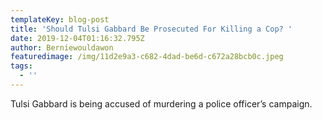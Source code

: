 ```yaml
---
templateKey: blog-post
title: 'Should Tulsi Gabbard Be Prosecuted For Killing a Cop? '
date: 2019-12-04T01:16:32.795Z
author: Berniewouldawon
featuredimage: /img/11d2e9a3-c682-4dad-be6d-c672a28bcb0c.jpeg
tags:
  - ''
---
```

Tulsi Gabbard is being accused of murdering a police officer’s campaign.
